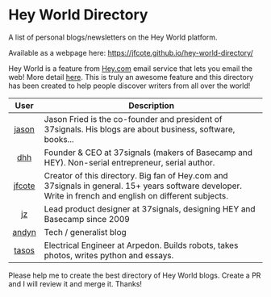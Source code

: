 # Hey World Directory
A list of personal blogs/newsletters on the Hey World platform.

Available as a webpage here: https://jfcote.github.io/hey-world-directory/

Hey World is a feature from [Hey.com](https://hey.com) email service that lets you email the web! More detail [here](https://www.hey.com/features/email-the-web/). This is truly an awesome feature and this directory has been created to help people discover writers from all over the world!

| User                                          | Description                                                           | 
|:---------------------------------------------:|-----------------------------------------------------------------------|
| [jason](https://world.hey.com/jason)          | Jason Fried is the co-founder and president of 37signals. His blogs are about business, software, books...  |
| [dhh](https://world.hey.com/dhh)              | Founder & CEO at 37signals (makers of Basecamp and HEY). Non-serial entrepreneur, serial author. |
| [jfcote](https://world.hey.com/jfcote)        | Creator of this directory. Big fan of Hey.com and 37signals in general. 15+ years software developer. Write in french and english on different subjects. |
| [jz](https://world.hey.com/jz)                | Lead product designer at 37signals, designing HEY and Basecamp since 2009 |
| [andyn](https://world.hey.com/andyn)          | Tech / generalist blog                                                    |
| [tasos](https://world.hey.com/tasos)          | Electrical Engineer at Arpedon. Builds robots, takes photos, writes python and essays. |

Please help me to create the best directory of Hey World blogs. Create a PR and I will review it and merge it. Thanks!
